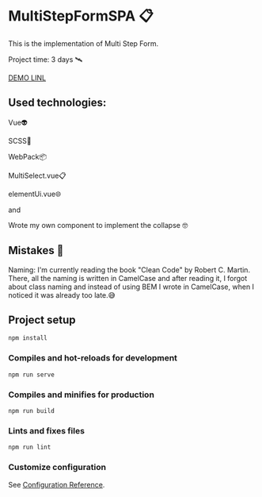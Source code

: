 # MultiStepFormSPA 📋

This is the implementation of Multi Step Form.

Project time: 3 days 🛰

[DEMO LINL](https://andrii-stiebalov.github.io/MultiStepFormSPA/)

## Used technologies:
 Vue👽
 
 SCSS👛
 
 WebPack📦
 
 MultiSelect.vue📋
 
 elementUi.vue🌐
 
 and 
 
 Wrote my own component to implement the collapse 🤓
 
 ## Mistakes 🐥
 Naming: I'm currently reading the book "Clean Code" by Robert C. Martin. There, all the naming is written in CamelCase and after reading it, I forgot about class naming and instead of using BEM I wrote in CamelCase, when I noticed it was already too late.😅

## Project setup

```
npm install
```

### Compiles and hot-reloads for development
```
npm run serve
```

### Compiles and minifies for production
```
npm run build
```

### Lints and fixes files
```
npm run lint
```

### Customize configuration
See [Configuration Reference](https://cli.vuejs.org/config/).
